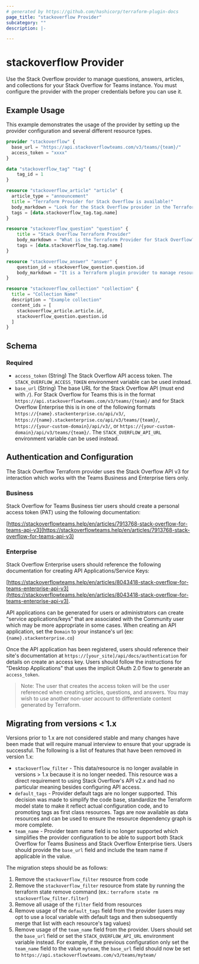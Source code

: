 ```yaml
---
# generated by https://github.com/hashicorp/terraform-plugin-docs
page_title: "stackoverflow Provider"
subcategory: ""
description: |-

---
```


# stackoverflow Provider

Use the Stack Overflow provider to manage questions, answers, articles, and collections for your Stack Overflow for Teams instance. You must configure the provider with the proper credentials before you can use it.

## Example Usage

This example demonstrates the usage of the provider by setting up the provider configuration and several different resource types.

```terraform
provider "stackoverflow" {
  base_url = "https://api.stackoverflowteams.com/v3/teams/{team}/"
  access_token = "xxxx"
}

data "stackoverflow_tag" "tag" {
    tag_id = 1
}

resource "stackoverflow_article" "article" {
  article_type = "announcement"
  title = "Terraform Provider for Stack Overflow is available!"
  body_markdown = "Look for the Stack Overflow provider in the Terraform registry"
  tags = [data.stackoverflow_tag.tag.name]
}

resource "stackoverflow_question" "question" {
    title = "Stack Overflow Terraform Provider"
    body_markdown = "What is the Terraform Provider for Stack Overflow?"
    tags = [data.stackoverflow_tag.tag.name]
}

resource "stackoverflow_answer" "answer" {
    question_id = stackoverflow_question.question.id
    body_markdown = "It is a Terraform plugin provider to manage resources in Stack Overflow for Teams"
}

resource "stackoverflow_collection" "collection" {
  title = "Collection Name"
  description = "Example collection"
  content_ids = [
    stackoverflow_article.article.id,
    stackoverflow_question.question.id
  ]
}
```

<!-- schema generated by tfplugindocs -->
## Schema

### Required

- `access_token` (String) The Stack Overflow API access token. The `STACK_OVERFLOW_ACCESS_TOKEN` environment variable can be used instead.
- `base_url` (String) The base URL for the Stack Overflow API (must end with `/`). For Stack Overflow for Teams this is in the format `https://api.stackoverflowteams.com/v3/teams/{team}/` and for Stack Overflow Enterprise this is in one of the following formats `https://{name}.stackenterprise.co/api/v3/`, `https://{name}.stackenterprise.co/api/v3/teams/{team}/`, `https://{your-custom-domain}/api/v3/`, or `https://{your-custom-domain}/api/v3/teams/{team}/`. The `STACK_OVERFLOW_API_URL` environment variable can be used instead.

## Authentication and Configuration

The Stack Overflow Terraform provider uses the Stack Overflow API v3 for interaction which works with the Teams Business and Enterprise tiers only.

### Business

Stack Overflow for Teams Business tier users should create a personal access token (PAT) using the following documentation:

[https://stackoverflowteams.help/en/articles/7913768-stack-overflow-for-teams-api-v3](https://stackoverflowteams.help/en/articles/7913768-stack-overflow-for-teams-api-v3)

### Enterprise

Stack Overflow Enterprise users should reference the following documentation for creating API Applications/Service Keys:

[https://stackoverflowteams.help/en/articles/8043418-stack-overflow-for-teams-enterprise-api-v3](https://stackoverflowteams.help/en/articles/8043418-stack-overflow-for-teams-enterprise-api-v3).

API applications can be generated for users or administrators can create "service applications/keys" that are associated with the Community user which may be more appropriate in some cases.  When creating an API application, set the `Domain` to your instance's url (ex: `{name}.stackenterprise.co`)

Once the API application has been registered, users should reference their site's documentation at `https://[your_site]/api/docs/authentication` for details on create an access key.  Users should follow the instructions for "Desktop Applications" that uses the implicit OAuth 2.0 flow to generate an `access_token`.

> Note: The user that creates the access token will be the user referenced when creating articles, questions, and answers.  You may wish to use another non-user account to differentiate content generated by Terraform.

## Migrating from versions < 1.x

Versions prior to 1.x are not considered stable and many changes have been made that will require manual interview to ensure that your upgrade is successful.
The following is a list of features that have been removed in version 1.x:

* `stackoverflow_filter` - This data/resource is no longer available in versions > 1.x because it is no longer needed. This resource was a direct requirement to using Stack Overflow's API v2.x and had no particular meaning besides configuring API access.
* `default_tags` - Provider default tags are no longer supported. This decision was made to simplify the code base, standardize the Terraform model state to make it reflect actual configuration code, and to promoting tags as first class resources. Tags are now available as data resources and can be used to ensure the resource dependency graph is more complete.
* `team_name` - Provider team name field is no longer supported which simplifies the provider configuration to be able to support both Stack Overflow for Teams Business and Stack Overflow Enterprise tiers. Users should provide the `base_url` field and include the team name if applicable in the value.

The migration steps should be as follows:

1. Remove the `stackoverflow_filter` resource from code
1. Remove the `stackoverflow_filter` resource from state by running the terraform state remove command (ex.: `terraform state rm stackoverflow_filter.filter`)
1. Remove all usage of the `filter` field from resources
1. Remove usage of the `default_tags` field from the provider (users may opt to use a local variable with default tags and then subsequently merge that list with each resource's tag values)
1. Remove usage of the `team_name` field from the provider.  Users should set the `base_url` field or set the `STACK_OVERFLOW_API_URL` environment variable instead.  For example, if the previous configuration only set the `team_name` field to the value `myteam`, the `base_url` field should now be set to `https://api.stackoverflowteams.com/v3/teams/myteam/`
